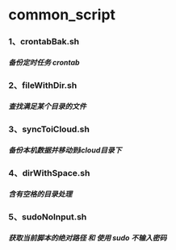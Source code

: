 # common_script
### 1、crontabBak.sh
##### 备份定时任务 crontab
### 2、fileWithDir.sh
##### 查找满足某个目录的文件
### 3、syncToiCloud.sh
##### 备份本机数据并移动到icloud目录下
### 4、dirWithSpace.sh
##### 含有空格的目录处理
### 5、sudoNoInput.sh
##### 获取当前脚本的绝对路径 和 使用 sudo 不输入密码


